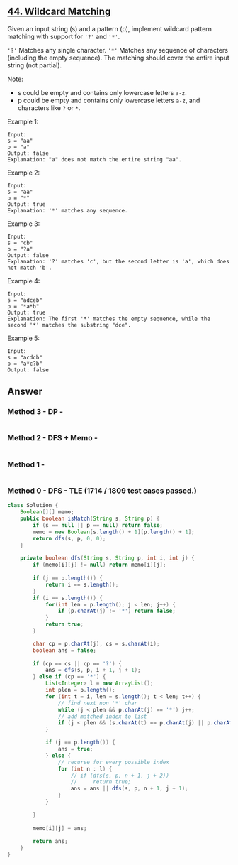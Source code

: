 ## [44. Wildcard Matching](https://leetcode.com/problems/wildcard-matching/)

Given an input string (s) and a pattern (p), implement wildcard pattern matching with support for `'?'` and `'*'`.

`'?'` Matches any single character.
`'*'` Matches any sequence of characters (including the empty sequence).
The matching should cover the entire input string (not partial).

Note:

- s could be empty and contains only lowercase letters `a-z`.
- p could be empty and contains only lowercase letters `a-z`, and characters like `?` or `*`.

Example 1:
```
Input:
s = "aa"
p = "a"
Output: false
Explanation: "a" does not match the entire string "aa".
```
Example 2:
```
Input:
s = "aa"
p = "*"
Output: true
Explanation: '*' matches any sequence.
```
Example 3:
```
Input:
s = "cb"
p = "?a"
Output: false
Explanation: '?' matches 'c', but the second letter is 'a', which does not match 'b'.
```
Example 4:
```
Input:
s = "adceb"
p = "*a*b"
Output: true
Explanation: The first '*' matches the empty sequence, while the second '*' matches the substring "dce".
```
Example 5:
```
Input:
s = "acdcb"
p = "a*c?b"
Output: false
```

## Answer
### Method 3 - DP -
```java

```
### Method 2 - DFS + Memo -
```java

```
### Method 1 - 
```java

```
### Method 0 - DFS - TLE (1714 / 1809 test cases passed.)
```java
class Solution {
    Boolean[][] memo;
    public boolean isMatch(String s, String p) {
        if (s == null || p == null) return false;
        memo = new Boolean[s.length() + 1][p.length() + 1];
        return dfs(s, p, 0, 0);
    }
    
    private boolean dfs(String s, String p, int i, int j) {
        if (memo[i][j] != null) return memo[i][j];
        
        if (j == p.length()) {
            return i == s.length();
        }
        if (i == s.length()) {
            for(int len = p.length(); j < len; j++) {
                if (p.charAt(j) != '*') return false;
            }
            return true;
        }

        char cp = p.charAt(j), cs = s.charAt(i);
        boolean ans = false;
        
        if (cp == cs || cp == '?') {
            ans = dfs(s, p, i + 1, j + 1);
        } else if (cp == '*') {
            List<Integer> l = new ArrayList();
            int plen = p.length();
            for (int t = i, len = s.length(); t < len; t++) {
                // find next non '*' char
                while (j < plen && p.charAt(j) == '*') j++;
                // add matched index to list
                if (j < plen && (s.charAt(t) == p.charAt(j) || p.charAt(j) == '?')) l.add(t);
            }

            if (j == p.length()) {
                ans = true;
            } else {
                // recurse for every possible index
                for (int n : l) {
                    // if (dfs(s, p, n + 1, j + 2))
                    //     return true;
                    ans = ans || dfs(s, p, n + 1, j + 1);
                }
            }
                
        }
        
        memo[i][j] = ans;
        
        return ans;
    }
}
```
